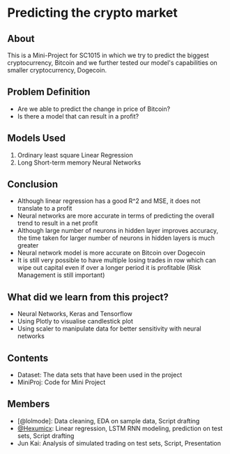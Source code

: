 # Predicting the crypto market

## About

This is a Mini-Project for SC1015 in which we try to predict the biggest cryptocurrency, Bitcoin and we further tested our model's capabilities on smaller cryptocurrency, Dogecoin.

## Problem Definition

- Are we able to predict the change in price of Bitcoin?
- Is there a model that can result in a profit?

## Models Used

1. Ordinary least square Linear Regression
2. Long Short-term memory Neural Networks

## Conclusion
- Although linear regression has a good R^2 and MSE, it does not translate to a profit
- Neural networks are more accurate in terms of predicting the overall trend to result in a net profit
- Although large number of neurons in hidden layer improves accuracy, the time taken for larger number of neurons in hidden layers is much greater
- Neural network model is more accurate on Bitcoin over Dogecoin
- It is still very possible to have multiple losing trades in row which can wipe out capital even if over a longer period it is profitable (Risk Management is still important)

## What did we learn from this project?
- Neural Networks, Keras and Tensorflow
- Using Plotly to visualise candlestick plot
- Using scaler to manipulate data for better sensitivity with neural networks


## Contents
- Dataset: The data sets that have been used in the project
- MiniProj: Code for Mini Project

## Members
- [@lolmode]:  Data cleaning, EDA on sample data, Script drafting
- [@Hexumicx](https://github.com/Hexumicx): Linear regression, LSTM RNN modeling, prediction on test sets, Script drafting
- Jun Kai: Analysis of simulated trading on test sets, Script, Presentation


